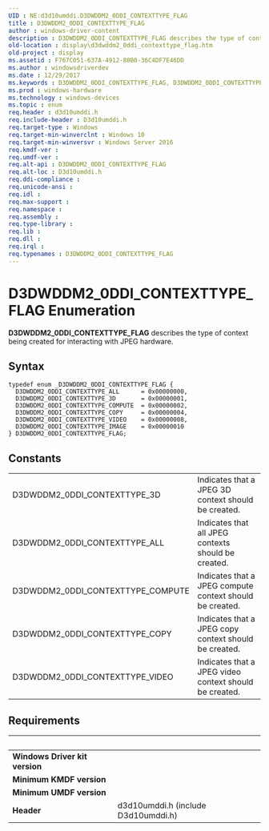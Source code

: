 ```yaml
---
UID : NE:d3d10umddi.D3DWDDM2_0DDI_CONTEXTTYPE_FLAG
title : D3DWDDM2_0DDI_CONTEXTTYPE_FLAG
author : windows-driver-content
description : D3DWDDM2_0DDI_CONTEXTTYPE_FLAG describes the type of context being created for interacting with JPEG hardware.
old-location : display\d3dwddm2_0ddi_contexttype_flag.htm
old-project : display
ms.assetid : F767C051-637A-4912-80B0-36C4DF7E46DD
ms.author : windowsdriverdev
ms.date : 12/29/2017
ms.keywords : D3DWDDM2_0DDI_CONTEXTTYPE_FLAG, D3DWDDM2_0DDI_CONTEXTTYPE_FLAG
ms.prod : windows-hardware
ms.technology : windows-devices
ms.topic : enum
req.header : d3d10umddi.h
req.include-header : D3d10umddi.h
req.target-type : Windows
req.target-min-winverclnt : Windows 10
req.target-min-winversvr : Windows Server 2016
req.kmdf-ver : 
req.umdf-ver : 
req.alt-api : D3DWDDM2_0DDI_CONTEXTTYPE_FLAG
req.alt-loc : D3d10umddi.h
req.ddi-compliance : 
req.unicode-ansi : 
req.idl : 
req.max-support : 
req.namespace : 
req.assembly : 
req.type-library : 
req.lib : 
req.dll : 
req.irql : 
req.typenames : D3DWDDM2_0DDI_CONTEXTTYPE_FLAG
---
```


# D3DWDDM2_0DDI_CONTEXTTYPE_FLAG Enumeration
<b>D3DWDDM2_0DDI_CONTEXTTYPE_FLAG</b> describes the type of context being created for interacting with JPEG hardware.

## Syntax
````
typedef enum _D3DWDDM2_0DDI_CONTEXTTYPE_FLAG { 
  D3DWDDM2_0DDI_CONTEXTTYPE_ALL      = 0x00000000,
  D3DWDDM2_0DDI_CONTEXTTYPE_3D       = 0x00000001,
  D3DWDDM2_0DDI_CONTEXTTYPE_COMPUTE  = 0x00000002,
  D3DWDDM2_0DDI_CONTEXTTYPE_COPY     = 0x00000004,
  D3DWDDM2_0DDI_CONTEXTTYPE_VIDEO    = 0x00000008,
  D3DWDDM2_0DDI_CONTEXTTYPE_IMAGE    = 0x00000010
} D3DWDDM2_0DDI_CONTEXTTYPE_FLAG;
````

## Constants

<table>

<tr>
<td>D3DWDDM2_0DDI_CONTEXTTYPE_3D</td>
<td>Indicates that a JPEG 3D context should be created.</td>
</tr>

<tr>
<td>D3DWDDM2_0DDI_CONTEXTTYPE_ALL</td>
<td>Indicates that all JPEG contexts should be created.</td>
</tr>

<tr>
<td>D3DWDDM2_0DDI_CONTEXTTYPE_COMPUTE</td>
<td>Indicates that a JPEG compute context should be created.</td>
</tr>

<tr>
<td>D3DWDDM2_0DDI_CONTEXTTYPE_COPY</td>
<td>Indicates that  a JPEG copy context should be created.</td>
</tr>

<tr>
<td>D3DWDDM2_0DDI_CONTEXTTYPE_VIDEO</td>
<td>Indicates that a JPEG video context should be created.</td>
</tr>
</table>


## Requirements
| &nbsp; | &nbsp; |
| ---- |:---- |
| **Windows Driver kit version** |  |
| **Minimum KMDF version** |  |
| **Minimum UMDF version** |  |
| **Header** | d3d10umddi.h (include D3d10umddi.h) |